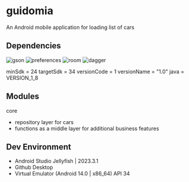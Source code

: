 # guidomia
An Android mobile application for loading list of cars

## Dependencies
![gson](https://img.shields.io/badge/gson-2.10.1-orange) ![preferences](https://img.shields.io/badge/preferences-1.1.1-blue) ![room](https://img.shields.io/badge/room-2.6.1-red) ![dagger](https://img.shields.io/badge/dagger-2.48.1-yellow)

minSdk = 24
targetSdk = 34
versionCode = 1
versionName = "1.0"
java = VERSION_1_8

## Modules
core 
- repository layer for cars
- functions as a middle layer for additional business features

## Dev Environment
* Android Studio Jellyfish | 2023.3.1
* Github Desktop
* Virtual Emulator (Android 14.0 | x86_64) API 34
